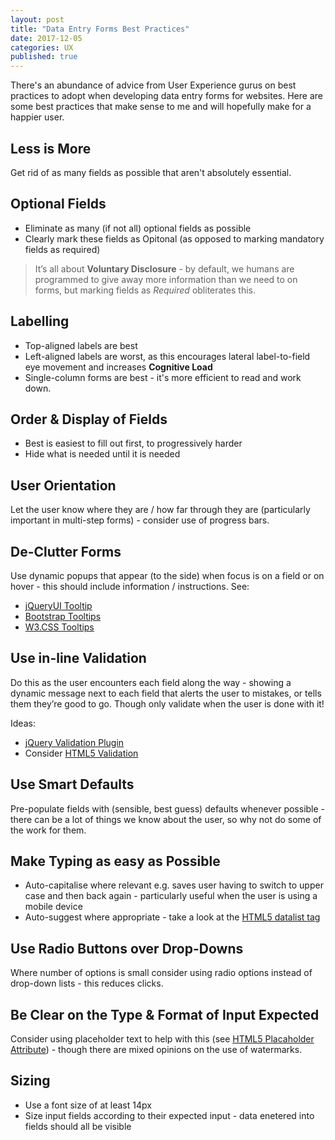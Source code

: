 ```yaml
---
layout: post
title: "Data Entry Forms Best Practices"
date: 2017-12-05
categories: UX
published: true
---
```

There's an abundance of advice from User Experience gurus on best practices to adopt when developing data entry forms for websites. Here are some best practices that make sense to me and will hopefully make for a happier user.

## Less is More
Get rid of as many fields as possible that aren't absolutely essential.

## Optional Fields
- Eliminate as many (if not all) optional fields as possible
- Clearly mark these fields as Opitonal (as opposed to marking mandatory fields as required)
> It’s all about **Voluntary Disclosure** - by default, we humans are programmed to give away more information than we need to on forms, but marking fields as *Required* obliterates this.

## Labelling
- Top-aligned labels are best
- Left-aligned labels are worst, as this encourages lateral label-to-field eye movement and increases **Cognitive Load**
- Single-column forms are best - it's more efficient to read and work down.

## Order & Display of Fields
- Best is easiest to fill out first, to progressively harder
- Hide what is needed until it is needed

## User Orientation
Let the user know where they are / how far through they are (particularly important in multi-step forms) - consider use of progress bars.

## De-Clutter Forms
Use dynamic popups that appear (to the side) when focus is on a field or on hover - this should include information / instructions.
See:
- [jQueryUI Tooltip][jqui-tooltip]
- [Bootstrap Tooltips][bs-tooltip]
- [W3.CSS Tooltips][w3css-tooltip]

## Use in-line Validation
Do this as the user encounters each field along the way - showing a dynamic message next to each field that alerts the user to mistakes, or tells them they’re good to go. Though only validate when the user is done with it!

Ideas:
- [jQuery Validation Plugin][jq-validation-plugin]
- Consider [HTML5 Validation][html5-validation]

## Use Smart Defaults
Pre-populate fields with (sensible, best guess) defaults whenever possible - there can be a lot of things we know about the user, so why not do some of the work for them.

## Make Typing as easy as Possible
- Auto-capitalise where relevant e.g. saves user having to switch to upper case and then back again - particularly useful when the user is using a mobile device
- Auto-suggest where appropriate - take a look at the [HTML5 datalist tag][html5-datalist]

## Use Radio Buttons over Drop-Downs
Where number of options is small consider using radio options instead of drop-down lists - this reduces clicks.

## Be Clear on the Type & Format of Input Expected
Consider using placeholder text to help with this (see [HTML5 Placaholder Attribute][html5-placeholder]) - though there are mixed opinions on the use of watermarks.

## Sizing
- Use a font size of at least 14px
- Size input fields according to their expected input - data enetered into fields should all be visible


[jqui-tooltip]: https://jqueryui.com/tooltip/#forms
[bs-tooltip]: https://getbootstrap.com/docs/4.0/components/tooltips
[jq-validation-plugin]: https://jqueryvalidation.org
[html5-validation]: https://www.html5rocks.com/en/tutorials/forms/constraintvalidation
[html5-datalist]: https://www.w3schools.com/tags/tag_datalist.asp
[html5-placeholder]: https://www.w3schools.com/tags/att_input_placeholder.asp
[w3css-tooltip]: https://www.w3schools.com/w3css/w3css_tooltips.asp